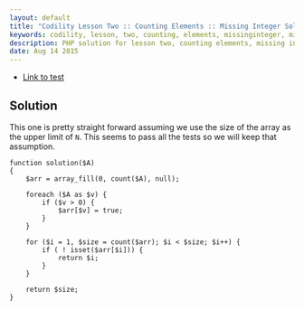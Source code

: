 ```yaml
---
layout: default
title: "Codility Lesson Two :: Counting Elements :: Missing Integer Solution"
keywords: codility, lesson, two, counting, elements, missinginteger, missing, integer, solution
description: PHP solution for lesson two, counting elements, missing integer programming question.
date: Aug 14 2015
---
```


* [Link to test](https://codility.com/demo/take-sample-test/missing_integer)

## Solution

This one is pretty straight forward assuming we use the size of the array as the upper limit of `N`. This seems to pass all the tests so we will keep that assumption.

~~~
function solution($A)
{
    $arr = array_fill(0, count($A), null);
    
    foreach ($A as $v) {
        if ($v > 0) {
            $arr[$v] = true;
        }
    }
    
    for ($i = 1, $size = count($arr); $i < $size; $i++) {
        if ( ! isset($arr[$i])) {
            return $i;
        }
    }
      
    return $size;
}
~~~
